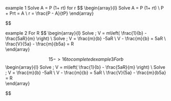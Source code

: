 





example 1  Solve  A  =  P (1+  rt) for r 
$$
\begin{array}{l}
 Solve  A  =  P (1+  rt)  \\
 P  +  Prt  =  A   \\
r =  \frac{P  - A}{tP} 
\end{array}

$$

example 2 
For R 
$$
\begin{array}{l}
 Solve \; V   = m\left( \frac{1}{b}  - \frac{5aR}{m} \right)  \\
 Solve \; V   = \frac{m}{b} -5aR  \\
V -  \frac{m}{b}  = 5aR    \\
\frac{V}{5a} -  \frac{m}{b5a}  = R  
\end{array}

$$
15  ->  16  to completed 
example 3  
For b 
$$
\begin{array}{l}
 Solve \; V   = m\left( \frac{1}{b}  - \frac{5aR}{m} \right)  \\
 Solve \; V   = \frac{m}{b} -5aR  \\
V -  \frac{m}{b}  = 5aR    \\
\frac{V}{5a} -  \frac{m}{b5a}  = R  
\end{array}

$$